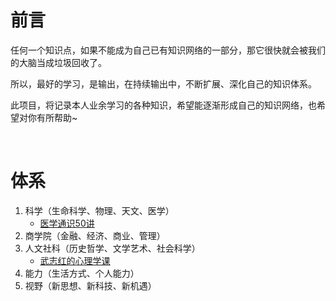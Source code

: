 # 前言
任何一个知识点，如果不能成为自己已有知识网络的一部分，那它很快就会被我们的大脑当成垃圾回收了。

所以，最好的学习，是输出，在持续输出中，不断扩展、深化自己的知识体系。

此项目，将记录本人业余学习的各种知识，希望能逐渐形成自己的知识网络，也希望对你有所帮助~

<br/>

# 体系

1. 科学（生命科学、物理、天文、医学）
    - [医学通识50讲][101]
2. 商学院（金融、经济、商业、管理）
3. 人文社科（历史哲学、文学艺术、社会科学）
    - [武志红的心理学课][301]
4. 能力（生活方式、个人能力）
5. 视野（新思想、新科技、新机遇）

[101]: https://github.com/jiangxia/reading-notes/blob/master/posts/医学通识50讲.md
[301]: https://github.com/jiangxia/reading-notes/blob/master/posts/武志红的心理学课.md

